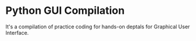 # Python GUI Compilation
It's a compilation of practice coding for hands-on deptals for Graphical User Interface. 
